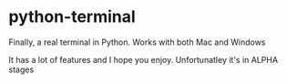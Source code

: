 # python-terminal
Finally, a real terminal in Python. Works with both Mac and Windows



It has a lot of features and I hope you enjoy. Unfortunatley it's in ALPHA stages
